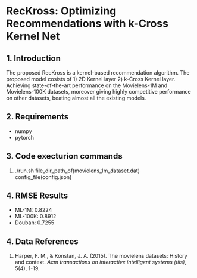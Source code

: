 # RecKross: Optimizing Recommendations with k-Cross Kernel Net


## 1. Introduction
The proposed RecKross is a kernel-based recommendation algorithm. The proposed model cosists of 1) 2D Kernel layer 2) k-Cross Kernel layer. Achieving state-of-the-art performance on the Movielens-1M and Movielens-100K datasets, moreover giving highly competitive performance on other datasets, beating almost all the existing models.


## 2. Requirements
* numpy
* pytorch

## 3. Code execturion commands
1. ./run.sh file_dir_path_of(movielens_1m_dataset.dat) config_file(config.json)

## 4. RMSE Results
- ML-1M: 0.8224
- ML-100K: 0.8912
- Douban: 0.7255


## 4. Data References
1. Harper, F. M., & Konstan, J. A. (2015). The movielens datasets: History and context. *Acm transactions on interactive intelligent systems (tiis)*, 5(4), 1-19.
